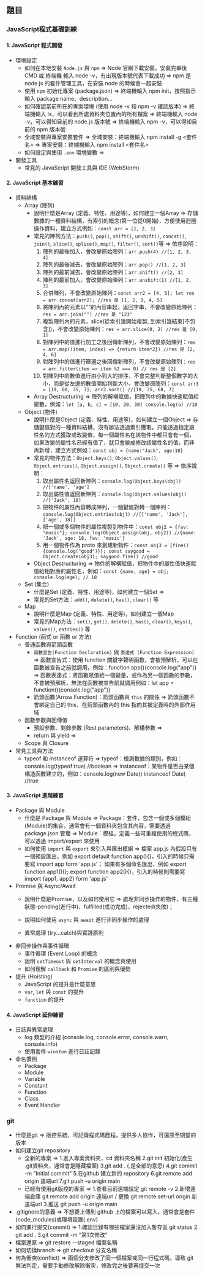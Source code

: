 
## 題目
### JavaScript程式基礎訓練
#### 1. JavaScript 程式開發
- 環境設定
  - 如何在本地安裝 `Node.js` 與 `npm`
   => Node 官網下載安裝，安裝完畢後 CMD 或 終端機 輸入 node -v，有出現版本號代表下載成功
   => npm 是 node.js 的套件管理工具，在安裝 node 的時候會一起安裝
  - 使用 `npm` 初始化專案 (package.json)
   => 終端機輸入 npm init，按照指示輸入 package name、description...
  - 如何確認當前所在的專案環境 (使用 node -v 和 npm -v 確認版本)
   => 終端機輸入 ls，可以看到所處資料夾位置內的所有檔案
   => 終端機輸入 node -v，可以得知目前的 node.js 版本號
   => 終端機輸入 npm -v，可以得知目前的 npm 版本號
  - 全域安裝與專案安裝套件
   => 全域安裝：終端機輸入 npm install -g <套件名>
   => 專案安裝：終端機輸入 npm install <套件名>
  - 如何設定與使用 `.env` 環境變數
   => 
- 開發工具
  - 常見的 JavaScript 開發工具與 IDE (WebStorm)
#### 2. JavaScript 基本練習
- 資料結構
  - Array (陣列)
    - 說明什麼是Array (定義、特性、用途等)，如何建立一個Array
     => 存儲數據的一種資料結構，有索引的概念(第一位從0開始)，方便使用迴圈操作資料，建立方式例如：`const arr = [1, 2, 3]`
    - 常見的陣列方法：`push()`, `pop()`, `shift()`, `unshift()`, `concat()`, `join()`, `slice()`, `splice()`, `map()`, `filter()`, `sort()`等
     => 依序說明：
        1. 陣列的最後加入，會改變原始陣列：`arr.push(4) //[1, 2, 3, 4]`
        2. 陣列的最後減去，會改變原始陣列：`arr.pop() //[1, 2, 3]`
        3. 陣列的最前減去，會改變原始陣列：`arr.shift() //[2, 3]`
        4. 陣列的最前加入，會改變原始陣列：`arr.unshift(1) //[1, 2, 3]`
        5. 合併陣列，不會改變原始陣列：`const arr2 = [4, 5]; let res = arr.concat(arr2); //res 是 [1, 2, 3, 4, 5]`
        6. 將陣列內的元素以""的內容串起，返回字串，不會改變原始陣列：`res = arr.join("") //res 是 "123"`
        7. 複製陣列內的元素，slice(從索引幾開始複製, 到索引幾結束[不包含])，不會改變原始陣列：`res = arr.slice(0, 2) //res 是 [0, 1]`
        8. 對陣列中的值進行加工之後回傳新陣列，不會改變原始陣列：`res = arr.map((item, index) => {return item*2}) //res 是 [2, 4, 6]`
        9. 對陣列中的值進行篩選之後回傳新陣列，不會改變原始陣列：`res = arr.filter(item => item %2 === 0) // res 是 [2]`
        10. 對陣列中的數值進行由小到大的排序，不會完整判斷整個數字的大小，而是從左邊的數值開始判斷大小，會改變原陣列：`const arr3 = [19, 68, 35, 7]; arr3.sort() //[19, 35, 68, 7]`
    - Array Destructuring
     => 陣列的解構賦值，把陣列中的數據快速賦值給變數，例如：`let [a, b, c] = [10, 20, 30] console.log(a) //10`
  - Object (物件)
    - 說明什麼是Object (定義、特性、用途等)，如何建立一個Object
     => 存儲鍵值對的一種資料結構，沒有辦法透過索引獲取，只能透過指定屬性名的方式獲取或改變值，每一個屬性名在該物件中都只會有一個，如果改變的屬性名已經有值了，就只會變成修改該屬性名的值，而非再新增，建立方式例如：`const obj = {name:"Jack", age:18}`
    - 常見的物件方法：`Object.keys()`, `Object.values()`, `Object.entries()`, `Object.assign()`, `Object.create()` 等
     => 依序說明：
        1. 取出屬性名返回新陣列：`console.log(Object.keys(obj)) //['name', 'age']`
        2. 取出屬性值返回新陣列：`console.log(Object.values(obj)) //['Jack', 18]`
        3. 把物件的屬性內容轉成陣列，一個鍵值對轉一個陣列：`console.log(Object.entries(obj)) //[['name', 'Jack'], ['age', 18]]`
        4. 把一個或多個物件的屬性複製到物件中：`const obj2 = {fav: "music"}; console.log(Object.assign(obj, obj2)) //{name: 'Jack', age: 18, fav: 'music'}`
        5. 用一個物件作為 proto 來創建新物件：`const obj3 = {fine(){console.log("good")}}; const saygood = Object.create(obj3); saygood.fine() //good`
    - Object Destructuring
     => 物件的解構賦值，把物件中的屬性值快速賦值給相對應的屬性名，例如：`const {name, age} = obj; console.log(age); // 18`
  - Set (集合)
    - 什麼是Set (定義、特性、用途等)，如何建立一個Set
     => 
    - 常見的Set方法：`add()`, `delete()`, `has()`, `clear()` 等
  - Map 
    - 說明什麼是Map (定義、特性、用途等)，如何建立一個Map
    - 常見的Map方法：`set()`, `get()`, `delete()`, `has()`, `clear()`, `keys()`, `values()`, `entries()` 等
- Function (函式 or 函數 or 方法)
  - 普通函數與箭頭函數
    - `函數宣告(Function Declaration)` 與 `表達式 (Function Expression)`
     => 函數宣告式：使用 function 關鍵字聲明函數，會被預解析，可以在函數被宣告之前就調用，例如：function app(){console.log("app")}
     => 函數表達式：將函數賦值給一個變量，或作為另一個函數的參數，不會被預解析，無法在函數被宣告前就調用例如：let app = function(){console.log("app")}
    - 箭頭函數(Arrow Function)：箭頭函數與 `this` 的關係
     => 箭頭函數不會綁定自己的 this，在箭頭函數內的 this 指向其被定義時的外部作用域
  - 函數參數與回傳值
    - 預設參數、剩餘參數 (Rest parameters)、解構參數
     => 
    - return 與 yield
     => 
  - Scope 與 Closure
- 常見工具與方法
  - typeof 和 instanceof 運算符
   => typeof：檢測數據的類別，例如：console.log(typeof true) //boolean
   => instanceof：某物件是否由某個構造函數建立的，例如：console.log(new Date() instanceof Date) //true

#### 3. JavaScript 進階練習
- Package 與 Module
  - 什麼是 Package 與 Module
   => Package：套件，包含一個或多個模組(Module)的集合，通常會有一個資料夾包含其內容，需要透過 package.json 管理
   => Module：模組，定義一些可重複使用的程式碼，可以透過 import/export 來使用
  - 如何使用 `import` 與 `export` 來引入與匯出模組
   => 檔案 app.js 內假設只有一個預設匯出，例如 export default function app(){}，引入的時候只需要寫 import app form 'app.js'；
      如果有多個命名匯出，例如 export function app1(){}; export function app2(){}，引入的時候則需要寫 import {app1, app2} form 'app.js'
- Promise 與 Async/Await
  - 說明什麼是Promise，以及如何使用它
   => 處理非同步操作的物件，有三種狀態-pending(進行中)、fulfilled(成功完成)、rejected(失敗)；
  - 說明如何使用 `async` 與 `await` 進行非同步操作的處理
  
  - 異常處理 (try...catch)與實踐原則
- 非同步操作與事件循環
  - 事件循環 (Event Loop) 的概念
  - 說明 `setTimeout` 與 `setInterval` 的概念與使用
  - 如何理解 `callback` 和 `Promise` 的區別與優勢
- 提升 (Hoisting)
  - JavaScript 的提升是什麼意思
  - `var`, `let` 與 `const` 的提升
  - `function` 的提升

#### 4. JavaScript 延伸練習
- 日誌與異常處理
  - log 類型的介紹 (console.log, console.error, console.warn, console.info)
  - 使用套件 `winston` 進行日誌記錄
- 命名慣例
  - Package
  - Module
  - Variable
  - Constant
  - Function
  - Class
  - Event Handler

### git
- 什麼是git
 => 版控系統，可記錄程式碼歷程，提供多人協作，可還原至期望的版本
- 如何建立git repository
  - 全新的專案
   => 1.進入專案資料夾，cd 資料夾名稱 2.git init 初始化(產生 .git資料夾，通常會是隱藏檔案) 
      3.git add . (.是全部的意思) 4.git commit -m "Initial commit" 
      5.在github 建立新的 repository 6.git remote add origin 遠端url
      7.git push -u origin main
   - 已經有使用git版控的專案
    => 1.查看目前遠端設定 git remote -v 2.新增遠端倉庫 git remote add origin 遠端url / 更換 git remote set-url origin 新遠端url
       3.推送 git push -u origin main
- .gitignore的意義
 => 不想要上傳到 github 上的檔案可以寫入，通常會是套件(node_modules)或環境設置(.env)
- 如何進行提交(commit)
 => 1.確認目錄有哪些檔案還沒加入暫存區 git status 2. git add . 3.git commit -m "第1次修改"
- 檔案還原
 => git restore --staged 檔案名稱
- 如何切換branch
 => git checkout 分支名稱
- 何為衝突(conflict)
 => 兩個分支修改了同一個檔案或同一行程式碼，導致 git 無法判定，需要手動修改解除衝突，修改完之後要再提交一次
 
